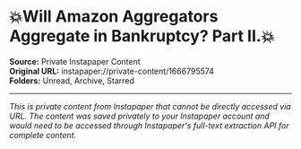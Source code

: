 # 💥Will Amazon Aggregators Aggregate in Bankruptcy? Part II.💥

**Source:** Private Instapaper Content  
**Original URL:** instapaper://private-content/1666795574  
**Folders:** Unread, Archive, Starred  

---

*This is private content from Instapaper that cannot be directly accessed via URL. The content was saved privately to your Instapaper account and would need to be accessed through Instapaper's full-text extraction API for complete content.*